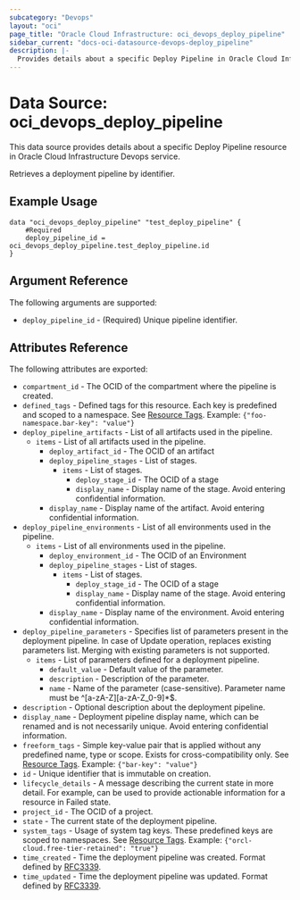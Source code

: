 ```yaml
---
subcategory: "Devops"
layout: "oci"
page_title: "Oracle Cloud Infrastructure: oci_devops_deploy_pipeline"
sidebar_current: "docs-oci-datasource-devops-deploy_pipeline"
description: |-
  Provides details about a specific Deploy Pipeline in Oracle Cloud Infrastructure Devops service
---
```


# Data Source: oci_devops_deploy_pipeline
This data source provides details about a specific Deploy Pipeline resource in Oracle Cloud Infrastructure Devops service.

Retrieves a deployment pipeline by identifier.

## Example Usage

```hcl
data "oci_devops_deploy_pipeline" "test_deploy_pipeline" {
	#Required
	deploy_pipeline_id = oci_devops_deploy_pipeline.test_deploy_pipeline.id
}
```

## Argument Reference

The following arguments are supported:

* `deploy_pipeline_id` - (Required) Unique pipeline identifier.


## Attributes Reference

The following attributes are exported:

* `compartment_id` - The OCID of the compartment where the pipeline is created.
* `defined_tags` - Defined tags for this resource. Each key is predefined and scoped to a namespace. See [Resource Tags](https://docs.cloud.oracle.com/iaas/Content/General/Concepts/resourcetags.htm). Example: `{"foo-namespace.bar-key": "value"}`
* `deploy_pipeline_artifacts` - List of all artifacts used in the pipeline.
	* `items` - List of all artifacts used in the pipeline.
		* `deploy_artifact_id` - The OCID of an artifact
		* `deploy_pipeline_stages` - List of stages.
			* `items` - List of stages.
				* `deploy_stage_id` - The OCID of a stage
				* `display_name` - Display name of the stage. Avoid entering confidential information.
		* `display_name` - Display name of the artifact. Avoid entering confidential information.
* `deploy_pipeline_environments` - List of all environments used in the pipeline.
	* `items` - List of all environments used in the pipeline.
		* `deploy_environment_id` - The OCID of an Environment
		* `deploy_pipeline_stages` - List of stages.
			* `items` - List of stages.
				* `deploy_stage_id` - The OCID of a stage
				* `display_name` - Display name of the stage. Avoid entering confidential information.
		* `display_name` - Display name of the environment. Avoid entering confidential information.
* `deploy_pipeline_parameters` - Specifies list of parameters present in the deployment pipeline. In case of Update operation, replaces existing parameters list. Merging with existing parameters is not supported.
	* `items` - List of parameters defined for a deployment pipeline.
		* `default_value` - Default value of the parameter.
		* `description` - Description of the parameter.
		* `name` - Name of the parameter (case-sensitive). Parameter name must be ^[a-zA-Z][a-zA-Z_0-9]*$.
* `description` - Optional description about the deployment pipeline.
* `display_name` - Deployment pipeline display name, which can be renamed and is not necessarily unique. Avoid entering confidential information.
* `freeform_tags` - Simple key-value pair that is applied without any predefined name, type or scope. Exists for cross-compatibility only.  See [Resource Tags](https://docs.cloud.oracle.com/iaas/Content/General/Concepts/resourcetags.htm). Example: `{"bar-key": "value"}`
* `id` - Unique identifier that is immutable on creation.
* `lifecycle_details` - A message describing the current state in more detail. For example, can be used to provide actionable information for a resource in Failed state.
* `project_id` - The OCID of a project.
* `state` - The current state of the deployment pipeline.
* `system_tags` - Usage of system tag keys. These predefined keys are scoped to namespaces. See [Resource Tags](https://docs.cloud.oracle.com/iaas/Content/General/Concepts/resourcetags.htm). Example: `{"orcl-cloud.free-tier-retained": "true"}`
* `time_created` - Time the deployment pipeline was created. Format defined by [RFC3339](https://datatracker.ietf.org/doc/html/rfc3339).
* `time_updated` - Time the deployment pipeline was updated. Format defined by [RFC3339](https://datatracker.ietf.org/doc/html/rfc3339).

